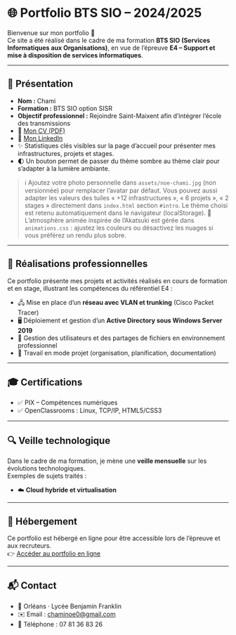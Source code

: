 # 🌐 Portfolio BTS SIO – 2024/2025

Bienvenue sur mon portfolio 👋  
Ce site a été réalisé dans le cadre de ma formation **BTS SIO (Services Informatiques aux Organisations)**, en vue de l’épreuve **E4 – Support et mise à disposition de services informatiques**.

---

## 👤 Présentation
- **Nom :** Chami  
- **Formation :** BTS SIO option SISR  
- **Objectif professionnel :** Rejoindre Saint-Maixent afin d’intégrer l’école des transmissions  
- 📄 [Mon CV (PDF)](./Documents/cv-noe-chami.pdf)
- 🔗 [Mon LinkedIn](https://www.linkedin.com/in/no%C3%A9-chami/)
- ✨ Statistiques clés visibles sur la page d’accueil pour présenter mes infrastructures, projets et stages.
- 🌓 Un bouton permet de passer du thème sombre au thème clair pour s’adapter à la lumière ambiante.

> ℹ️ Ajoutez votre photo personnelle dans `assets/noe-chami.jpg` (non versionnée) pour remplacer l’avatar par défaut.
> Vous pouvez aussi adapter les valeurs des tuiles « +12 infrastructures », « 6 projets », « 2 stages » directement dans `index.html` section `#intro`.
> Le thème choisi est retenu automatiquement dans le navigateur (localStorage).
> 🎨 L’atmosphère animée inspirée de l’Akatsuki est gérée dans `animations.css` : ajustez les couleurs ou désactivez les nuages si vous préférez un rendu plus sobre.

---

## 💼 Réalisations professionnelles
Ce portfolio présente mes projets et activités réalisés en cours de formation et en stage, illustrant les compétences du référentiel E4 :  

- 🖧 Mise en place d’un **réseau avec VLAN et trunking** (Cisco Packet Tracer)  
- 🖥️ Déploiement et gestion d’un **Active Directory sous Windows Server 2019**  
- 📂 Gestion des utilisateurs et des partages de fichiers en environnement professionnel  
- 🚀 Travail en mode projet (organisation, planification, documentation)  

---

## 🎓 Certifications
- ✅ PIX – Compétences numériques  
- ✅ OpenClassrooms : Linux, TCP/IP, HTML5/CSS3  

---

## 🔍 Veille technologique
Dans le cadre de ma formation, je mène une **veille mensuelle** sur les évolutions technologiques.  
Exemples de sujets traités :  
- ☁️ **Cloud hybride et virtualisation**  

---

## 🚀 Hébergement
Ce portfolio est hébergé en ligne pour être accessible lors de l’épreuve et aux recruteurs.  
👉 [Accéder au portfolio en ligne](https://kiiwiix.github.io/chami.noe/)

---

## 📬 Contact
- 📍 Orléans · Lycée Benjamin Franklin
- ✉️ Email : chaminoe0@gmail.com
- 📱 Téléphone : 07 81 36 83 26
